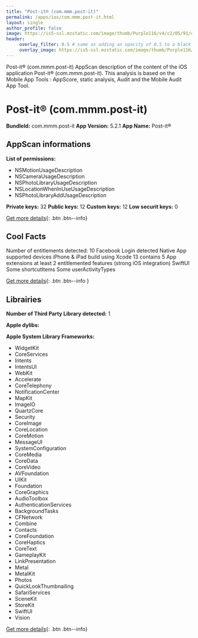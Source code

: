 ```yaml
---
title: "Post-it® (com.mmm.post-it)"
permalink: /apps/ios/com.mmm.post-it.html
layout: single
author_profile: false
image: https://is5-ssl.mzstatic.com/image/thumb/Purple116/v4/c2/05/91/c205914f-fd90-0837-d269-ef833a2cbc32/AppIcon-0-1x_U007emarketing-0-7-0-85-220.png/512x512bb.jpg
header: 
     overlay_filter: 0.5 # same as adding an opacity of 0.5 to a black background
     overlay_image: https://is5-ssl.mzstatic.com/image/thumb/Purple116/v4/c2/05/91/c205914f-fd90-0837-d269-ef833a2cbc32/AppIcon-0-1x_U007emarketing-0-7-0-85-220.png/512x512bb.jpg
---
```

Post-it® (com.mmm.post-it) AppScan description of the content of the iOS application Post-it® (com.mmm.post-it). This analysis is based on the Mobile App Tools : AppScore, static analysis, Audit and the Mobile Audit App Tool.

# Post-it® (com.mmm.post-it)

**BundleId:** com.mmm.post-it
**App Version:** 5.2.1
**App Name:** Post-it®


## AppScan informations 

**List of permissions:** 
- NSMotionUsageDescription
- NSCameraUsageDescription
- NSPhotoLibraryUsageDescription
- NSLocationWhenInUseUsageDescription
- NSPhotoLibraryAddUsageDescription
  
  
**Private keys:** 32
**Public keys:** 12
**Custom keys:** 12
**Low securit keys:** 0
  
[Get more details](/pricing.html){: .btn .btn--info}

## Cool Facts

Number of entitlements detected: 10
Facebook Login detected
Native App
supported devices iPhone & iPad
build using Xcode 13
contains 5 App extensions
at least 2 entitlemented features (strong iOS integration)
SwiftUI
Some shortcutItems 
Some userActivityTypes
  
[Get more details](/pricing.html){: .btn .btn--info }

## Librairies 
**Number of Third Party Library detected:** 1


**Apple dylibs:**


**Apple System Library Frameworks:**
- WidgetKit
- CoreServices
- Intents
- IntentsUI
- WebKit
- Accelerate
- CoreTelephony
- NotificationCenter
- MapKit
- ImageIO
- QuartzCore
- Security
- CoreImage
- CoreLocation
- CoreMotion
- MessageUI
- SystemConfiguration
- CoreMedia
- CoreData
- CoreVideo
- AVFoundation
- UIKit
- Foundation
- CoreGraphics
- AudioToolbox
- AuthenticationServices
- BackgroundTasks
- CFNetwork
- Combine
- Contacts
- CoreFoundation
- CoreHaptics
- CoreText
- GameplayKit
- LinkPresentation
- Metal
- MetalKit
- Photos
- QuickLookThumbnailing
- SafariServices
- SceneKit
- StoreKit
- SwiftUI
- Vision


  
[Get more details](/pricing.html){: .btn .btn--info}

